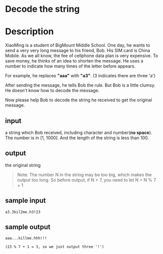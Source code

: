 # Decode the string

# Description

XiaoMing is a student of BigMount Middle School. One day, he wants to send a very very long message to his friend, Bob. His SIM card is China Mobile. As we all know, the fee of cellphone data plan is very expensive. To save money, he thinks of an idea to shorten the message. He uses a number to indicate how many times of the letter before appears.

For example, he replaces **"aaa"** with **"a3"**. (3 indicates there are three 'a')

After sending the message, he tells Bob the rule. But Bob is a little clumsy. He doesn't know how to decode the message.

Now please help Bob to decode the string he received to get the original message.

## input
a string which Bob received, including character and number(**no space**). The number is in [1, 1000]. And the length of the string is less than 100.

## output 
the original string
> Note: The number N in the string may be too big, which makes the output too long. So before output, if N > 7, you need to let N = N % 7 + 1

## sample input
```
a3.3kil2me.h3!23
```

## sample output
```
aaa...killme.hhh!!!

(23 % 7 + 1 = 3, so we just output three '!')
```